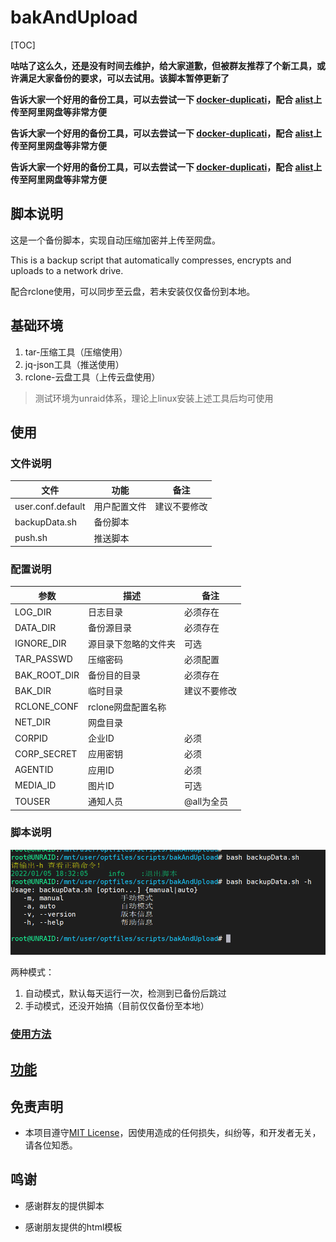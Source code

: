 # bakAndUpload

[TOC]

**咕咕了这么久，还是没有时间去维护，给大家道歉，但被群友推荐了个新工具，或许满足大家备份的要求，可以去试用。该脚本暂停更新了**

**告诉大家一个好用的备份工具，可以去尝试一下 [docker-duplicati](https://github.com/linuxserver/docker-duplicati)，配合 [alist](https://github.com/alist-org/alist)上传至阿里网盘等非常方便**

**告诉大家一个好用的备份工具，可以去尝试一下 [docker-duplicati](https://github.com/linuxserver/docker-duplicati)，配合 [alist](https://github.com/alist-org/alist)上传至阿里网盘等非常方便**

**告诉大家一个好用的备份工具，可以去尝试一下 [docker-duplicati](https://github.com/linuxserver/docker-duplicati)，配合 [alist](https://github.com/alist-org/alist)上传至阿里网盘等非常方便**

## 脚本说明

这是一个备份脚本，实现自动压缩加密并上传至网盘。

This is a backup script that automatically compresses, encrypts and uploads to a network drive.

配合rclone使用，可以同步至云盘，若未安装仅仅备份到本地。

## 基础环境

1. tar-压缩工具（压缩使用）
2. jq-json工具（推送使用）
3. rclone-云盘工具（上传云盘使用）

> 测试环境为unraid体系，理论上linux安装上述工具后均可使用

## 使用
### 文件说明
|文件|功能|备注|
|---|---|---|
|user.conf.default | 用户配置文件 |建议不要修改 |
|backupData.sh | 备份脚本 | |
|push.sh | 推送脚本 | |
### 配置说明
|参数| 描述 | 备注 |
|---|---|---|
|LOG_DIR | 日志目录 | 必须存在 |
|DATA_DIR|备份源目录| 必须存在 |
|IGNORE_DIR|源目录下忽略的文件夹| 可选 |
|TAR_PASSWD|压缩密码| 必须配置 |
|BAK_ROOT_DIR|备份目的目录 | 必须存在 |
|BAK_DIR|临时目录|建议不要修改 |
|RCLONE_CONF| rclone网盘配置名称|  |
|NET_DIR| 网盘目录||
|CORPID| 企业ID |必须|
|CORP_SECRET| 应用密钥 |必须|
|AGENTID| 应用ID |必须|
|MEDIA_ID| 图片ID |可选|
|TOUSER| 通知人员 |@all为全员|

### 脚本说明

![](https://raw.githubusercontent.com/Qliangw/bakAndUpload/main/img/help.png)

两种模式：

1. 自动模式，默认每天运行一次，检测到已备份后跳过
2. 手动模式，还没开始搞（目前仅仅备份至本地）

### [使用方法](https://github.com/Qliangw/bakAndUpload/wiki#%E4%BD%BF%E7%94%A8)

## [功能](https://github.com/Qliangw/bakAndUpload/wiki#%E5%8A%9F%E8%83%BD)

## 免责声明

- 本项目遵守[MIT License](https://github.com/Qliangw/bakAndUpload/blob/v0.0.1/LICENSE)，因使用造成的任何损失，纠纷等，和开发者无关，请各位知悉。

## 鸣谢

- 感谢群友的提供脚本

- 感谢朋友提供的html模板

